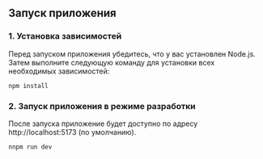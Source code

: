## Запуск приложения

### 1. Установка зависимостей

Перед запуском приложения убедитесь, что у вас установлен Node.js. Затем выполните следующую команду для установки всех необходимых зависимостей:

```npm install```

### 2. Запуск приложения в режиме разработки

После запуска приложение будет доступно по адресу http://localhost:5173 (по умолчанию).

```nnpm run dev```
